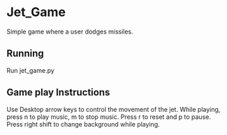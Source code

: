 # Jet_Game

Simple game where a user dodges missiles.

## Running
Run jet_game.py

## Game play Instructions
Use Desktop arrow keys to control the movement of the jet.
While playing, press n to play music, m to stop music.
Press r to reset and p to pause.
Press right shift to change background while playing.
